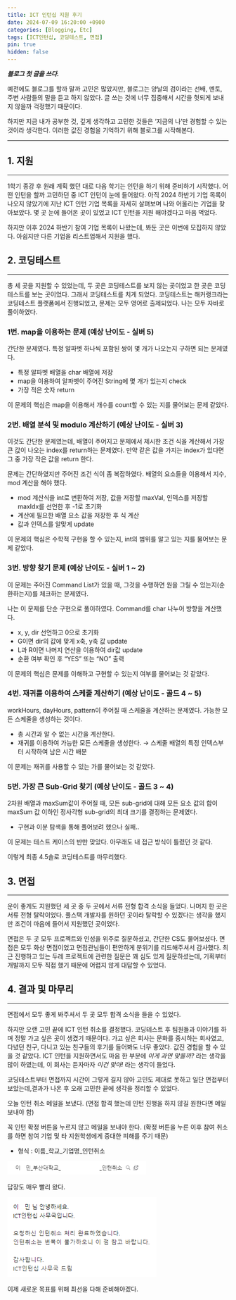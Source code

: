 ```yaml
---
title: ICT 인턴십 지원 후기
date: 2024-07-09 16:20:00 +0900
categories: [Blogging, Etc]
tags: [ICT인턴십, 코딩테스트, 면접]
pin: true
hidden: false
---
```


***블로그 첫 글을 쓰다.***

예전에도 블로그를 할까 말까 고민은 많았지만, 블로그는 양날의 검이라는 선배, 멘토, 주변 사람들의 말을 듣고 하지 않았다. 글 쓰는 것에 너무 집중해서 시간을 헛되게 보내지 않을까 걱정했기 때문이다.

하지만 지금 내가 공부한 것, 깊게 생각하고 고민한 것들은 ‘지금의 나’만 경험할 수 있는 것이라 생각한다. 이러한 값진 경험을 기억하기 위해 블로그를 시작해본다.

---

## 1. 지원

---

1학기 종강 후 원래 계획 했던 대로 다음 학기는 인턴을 하기 위해 준비하기 시작했다. 어떤 인턴을 할까 고민하던 중 ICT 인턴이 눈에 들어왔다. 아직 2024 하반기 기업 목록이 나오지 않았기에 지난 ICT 인턴 기업 목록을 자세히 살펴보며 나와 어울리는 기업을 찾아보았다. 몇 곳 눈에 들어온 곳이 있었고 ICT 인턴을 지원 해야겠다고 마음 먹었다.

하지만 이후 2024 하반기 참여 기업 목록이 나왔는데, 봐둔 곳은 이번에 모집하지 않았다. 아쉽지만 다른 기업을 리스트업해서 지원을 했다.

## 2. 코딩테스트

---

총 세 곳을 지원할 수 있었는데, 두 곳은 코딩테스트를 보지 않는 곳이었고 한 곳은 코딩테스트를 보는 곳이었다. 그래서 코딩테스트를 치게 되었다. 코딩테스트는 해커랭크라는 코딩테스트 플랫폼에서 진행되었고, 문제는 모두 영어로 출제되었다. 나는 모두 자바로 풀이하였다.

### 1번. map을 이용하는 문제 (예상 난이도 - 실버 5)

간단한 문제였다. 특정 알파벳 하나씩 포함된 쌍이 몇 개가 나오는지 구하면 되는 문제였다.

- 특정 알파벳 배열을 char 배열에 저장
- map을 이용하여 알파벳이 주어진 String에 몇 개가 있는지 check
- 가장 적은 숫자 return

이 문제의 핵심은 map을 이용해서 개수를 count할 수 있는 지를 물어보는 문제 같았다.

### 2번. 배열 분석 및 modulo 계산하기 (예상 난이도 - 실버 3)

이것도 간단한 문제였는데, 배열이 주어지고 문제에서 제시한 조건 식을 계산해서 가장 큰 값이 나오는 index를 return하는 문제였다. 만약 같은 값을 가지는 index가 있다면 그 중 가장 작은 값을 return 한다.

문제는 간단하였지만 주어진 조건 식이 좀 복잡하였다. 배열의 요소들을 이용해서 지수, mod 계산을 해야 했다.

- mod 계산식을 int로 변환하여 저장, 값을 저장할 maxVal, 인덱스를  저장할 maxIdx를 선언한 후 -1로 초기화
- 계산에 필요한 배열 요소 값을 저장한 후 식 계산
- 값과 인덱스를 알맞게 update

이  문제의 핵심은 수학적 구현을 할 수 있는지, int의 범위를 알고 있는 지를 물어보는 문제 같았다.

### 3번. 방향 찾기 문제 (예상 난이도 - 실버 1 ~ 2)

이 문제는 주어진 Command List가  있을 때, 그것을 수행하면 원을 그릴 수 있는지(순환하는지)를 체크하는 문제였다.

나는 이 문제를 단순 구현으로 풀이하였다. Command를 char 나누어 방향을 계산했다.

- x, y, dir 선언하고 0으로 초기화
- G이면 dir의 값에 맞게 x축, y축 값 update
- L과 R이면 나머지 연산을 이용하여 dir값 update
- 순환 여부 확인 후 “YES” 또는 “NO” 출력

이 문제의 핵심은 문제를 이해하고 구현할 수 있는지 여부를 물어보는 것 같았다.

### 4번. 재귀를 이용하여 스케줄 계산하기 (예상 난이도 - 골드 4 ~ 5)

workHours, dayHours, pattern이 주어질 때 스케줄을 계산하는 문제였다. 가능한 모든 스케줄을 생성하는 것이다.

- 총 시간과 알 수 없는 시간을 계산한다.
- 재귀를 이용하여 가능한 모든 스케줄을 생성한다. → 스케줄 배열의 특정 인덱스부터 시작하여 남은 시간 배분

이 문제는 재귀를 사용할 수 있는 가를 물어보는 것 같았다.

### 5번. 가장 큰 Sub-Grid 찾기 (예상 난이도 - 골드 3 ~ 4)

2차원 배열과 maxSum값이 주어질 때, 모든 sub-grid에 대해 모든 요소 값의 합이 maxSum 값 이하인 정사각형 sub-grid의 최대 크기를 결정하는 문제였다.

- 구현과 이분 탐색을 통해 풀어보려 했으나 실패..

이 문제는 테스트 케이스의 반만 맞았다. 아무래도 내 접근 방식이 틀렸던 것 같다.

이렇게 최종 4.5솔로 코딩테스트를 마무리했다.

## 3. 면접

---

운이 좋게도 지원했던 세 곳 중 두 곳에서 서류 전형 합격 소식을 들었다. 나머지 한 곳은 서류 전형 탈락이었다. 풀스택 개발자를 원하던 곳이라 탈락할 수 있겠다는 생각을 했지만 조건이 마음에 들어서 지원했던 곳이었다. 

면접은 두 곳 모두 프로젝트와 인성을 위주로 질문하셨고, 간단한 CS도 물어보셨다. 면접은 모두 화상 면접이었고 면접관님들이 편안하게 분위기를 리드해주셔서 감사했다. 최근 진행하고 있는 두레 프로젝트에 관련한 질문은 꽤 심도 있게 질문하셨는데, 기획부터 개발까지 모두 직접 했기 때문에 어렵지 않게 대답할 수 있었다.

## 4. 결과 및 마무리

---

면접에서 모두 좋게 봐주셔서 두 곳 모두 합격 소식을 들을 수 있었다. 

하지만 오랜 고민 끝에 ICT 인턴 취소를 결정했다. 코딩테스트 후 팀원들과 이야기를 하며 정말 가고 싶은 곳이 생겼기 때문이다.  가고 싶은 회사는 문화를 중시하는 회사였고, 다녔던 친구, 다니고 있는 친구들의 후기를 들어봐도 너무 좋았다. 값진 경험을 할 수 있을 것 같았다. ICT 인턴을 지원하면서도 마음 한 부분에 *이게 과연 맞을까?* 라는 생각을 많이 하였는데, 이 회사는 듣자마자 *이건 맞아!* 라는 생각이 들었다.

코딩테스트부터 면접까지 시간이 그렇게 길지 않아 고민도 제대로 못하고 일단 면접부터 보았는데,결과가 나온 후 오래 고민한 끝에 생각을 정리할 수 있었다.

오늘 인턴 취소 메일을 보냈다. (면접 합격 했는데 인턴 진행을 하지 않길 원한다면 메일 보내야 함)

꼭 인턴 확정 버튼을 누르지 않고 메일을 보내야 한다. (확정 버튼을 누른 이후 참여 취소를 하면 참여 기업 및 타 지원학생에게 중대한 피해를 주기 때문)
- 형식 : 이름_학교_기업명_인턴취소

![image](/assets/posts/ICT_Intern/intern_cancel.png)

답장도 매우 빨리 왔다. 

![image](/assets/posts/ICT_Intern/intern_cancel_response.png)

이제 새로운 목표를 위해 최선을 다해 준비해야겠다.